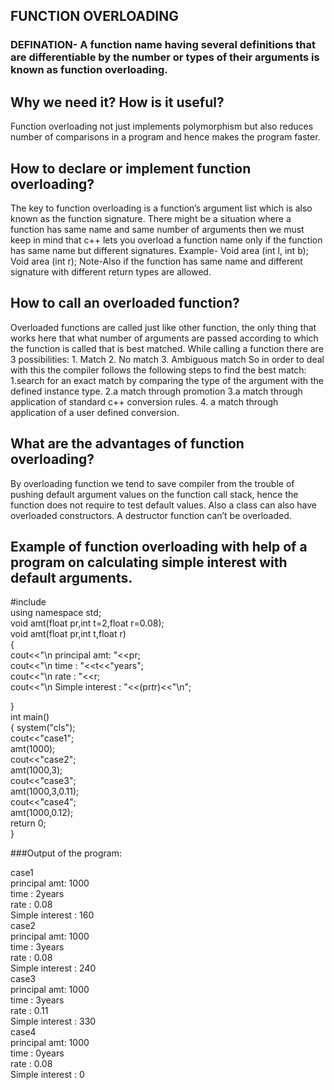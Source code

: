 ## FUNCTION OVERLOADING

### DEFINATION- A function name having several definitions that are differentiable by the number or types of their arguments is known as function overloading.
## Why we need it? How is it useful?
<p>Function overloading not just implements polymorphism but also reduces number of comparisons in a program and hence makes the program faster.</p>

## How to declare or implement function overloading?
<p>The key to function overloading is a function’s argument list which is also known as the function signature.
There might be a situation where a function has same name and same number of arguments then we must keep in mind that c++ lets you overload a function name only if the function has same name but different signatures.
Example-
Void area (int l, int b);
Void area (int r);
Note-Also if the function has same name and different signature with different return types are allowed.</p>

## How to call an overloaded function?
<p> Overloaded functions are called just like other function, the only thing that works here that what number of arguments are passed according to which the function is called that is best matched.
While calling a function there are 3 possibilities:
1.	Match
2.	No match
3.	Ambiguous match
So in order to deal with this the compiler follows the following steps to find the best match:
1.search for an exact match by comparing the type of the argument with the defined instance type.
2.a match through promotion
3.a match through application of standard c++ conversion rules.
4. a match through application of a user defined conversion.</p>

## What are the advantages of function overloading?
<p>By overloading function we tend to save compiler from the trouble of pushing default argument values on the function call stack, hence the function does not require to test default values.
Also a class can also have overloaded constructors. A destructor function can’t be overloaded.</p>

## Example of function overloading with help of a program on calculating simple interest with default arguments.

#include<iostream> <br>
using namespace std; <br>
void amt(float pr,int t=2,float r=0.08); <br>
void amt(float pr,int t,float r) <br>
{<br>
   cout<<"\n principal amt: "<<pr; <br>
    cout<<"\n time : "<<t<<"years"; <br>
    cout<<"\n rate : "<<r; <br>
    cout<<"\n Simple interest : "<<(pr*t*r)<<"\n"; <br>
    
} <br>
int main() <br>
{
    system("cls"); <br>
    cout<<"case1"; <br>
    amt(1000); <br>
    cout<<"case2"; <br>
    amt(1000,3); <br>
    cout<<"case3"; <br>
    amt(1000,3,0.11); <br>
   cout<<"case4"; <br>
    amt(1000,0.12); <br>
    return 0; <br>
} <br>
  
###Output of the program:
 
 case1<br>
 principal amt: 1000 <br>
 time : 2years <br>
 rate : 0.08 <br>
 Simple interest : 160 <br>
case2 <br>
 principal amt: 1000 <br>
 time : 3years <br>
 rate : 0.08 <br>
 Simple interest : 240 <br>
case3 <br>
 principal amt: 1000 <br>
 time : 3years <br>
 rate : 0.11 <br>
 Simple interest : 330 <br>
case4 <br>
 principal amt: 1000 <br>
 time : 0years <br>
 rate : 0.08 <br>
 Simple interest : 0 <br>


